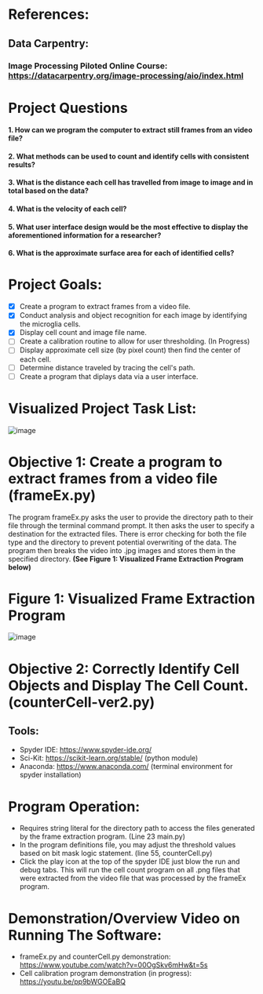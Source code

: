 # References:
## Data Carpentry:
### Image Processing Piloted Online Course: https://datacarpentry.org/image-processing/aio/index.html

# Project Questions
####      1. How can we program the computer to extract still frames from an video file?
####      2. What methods can be used to count and identify cells with consistent results?
####      3. What is the distance each cell has travelled from image to image and in total based on the data?
####      4. What is the velocity of each cell?
####      5. What user interface design would be the most effective to display the aforementioned information for a researcher?
####      6. What is the approximate surface area for each of identified cells?
      
# Project Goals:
- [x] Create a program to extract frames from a video file.
- [x] Conduct analysis and object recognition for each image by identifying the microglia cells.
- [x] Display cell count and image file name.
- [ ] Create a calibration routine to allow for user thresholding. (In Progress)
- [ ] Display approximate cell size (by pixel count) then find the center of each cell.
- [ ] Determine distance traveled by tracing the cell's path.
- [ ] Create a program that diplays data via a user interface.

# Visualized Project Task List:

![image](https://github.com/Dan-Blanchette/INBRE-Internship-2022/blob/main/rdMeImg/Project%20Planning.jpeg?raw=true)

# Objective 1: Create a program to extract frames from a video file (frameEx.py)

The program frameEx.py asks the user to provide the directory path to their file through the terminal command prompt. It then asks the user to specify a destination for the extracted files. There is error checking for both the file type and the directory to prevent potential overwriting of the data. 
The program then breaks the video into .jpg images and stores them in the specified directory. 
**(See Figure 1: Visualized Frame Extraction Program below)**


# Figure 1: Visualized Frame Extraction Program
![image](https://github.com/Dan-Blanchette/INBRE-Internship-2022/blob/main/rdMeImg/Video%20To%20Image%20Software%20Inbre2022.jpeg?raw=true)


# Objective 2: Correctly Identify Cell Objects and Display The Cell Count. (counterCell-ver2.py)

## Tools:
- Spyder IDE: https://www.spyder-ide.org/
- Sci-Kit: https://scikit-learn.org/stable/ (python module)
- Anaconda: https://www.anaconda.com/ (terminal environment for spyder installation)

# Program Operation:
- Requires string literal for the directory path to access the files generated by the frame extraction program. (Line 23 main.py)
- In the program definitions file, you may adjust the threshold values based on bit mask logic statement. (line 55, counterCell.py) 
- Click the play icon at the top of the spyder IDE just blow the run and debug tabs. This will run the cell count program on all .png files
  that were extracted from the video file that was processed by the frameEx program.
 
 # Demonstration/Overview Video on Running The Software:
 - frameEx.py and counterCell.py demonstration: https://www.youtube.com/watch?v=00OgSkv6mHw&t=5s
 - Cell calibration program demonstration (in progress): https://youtu.be/pp9bWGOEaBQ
